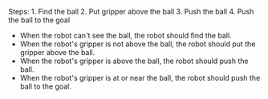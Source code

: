 

Steps:  1. Find the ball  2. Put gripper above the ball  3. Push the ball  4. Push the ball to the goal

- When the robot can't see the ball, the robot should find the ball. 
- When the robot's gripper is not above the ball, the robot should put the gripper above the ball. 
- When the robot's gripper is above the ball, the robot should push the ball. 
- When the robot's gripper is at or near the ball, the robot should push the ball to the goal.